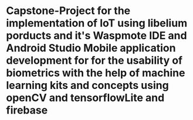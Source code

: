 # Capstone-Project for the implementation of IoT using libelium porducts and it's Waspmote IDE and Android Studio Mobile application development for for the usability of biometrics with the help of machine learning kits and concepts using openCV and tensorflowLite and firebase





